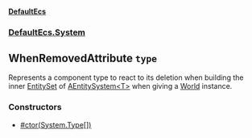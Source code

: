 #### [DefaultEcs](./DefaultEcs.md 'DefaultEcs')
### [DefaultEcs.System](./DefaultEcs.md#DefaultEcs-System 'DefaultEcs.System')
## WhenRemovedAttribute `type`
Represents a component type to react to its deletion when building the inner [EntitySet](./DefaultEcs-EntitySet.md 'DefaultEcs.EntitySet') of [AEntitySystem&lt;T&gt;](./DefaultEcs-System-AEntitySystem-T-.md 'DefaultEcs.System.AEntitySystem&lt;T&gt;') when giving a [World](./DefaultEcs-World.md 'DefaultEcs.World') instance.
### Constructors
- [#ctor(System.Type[])](./DefaultEcs-System-WhenRemovedAttribute--ctor(System-Type--).md 'DefaultEcs.System.WhenRemovedAttribute.#ctor(System.Type[])')
